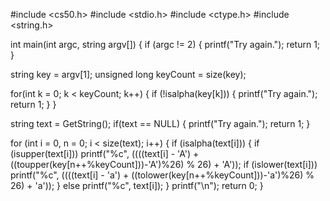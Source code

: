  
#include <cs50.h> 
#include <stdio.h> 
#include <ctype.h> 
#include <string.h>

int main(int argc, string argv[]) 
{ 
if (argc != 2) 
{ 
printf("Try again."); 
return 1; 
} 

string key = argv[1]; 
unsigned long keyCount = size(key); 

for(int k = 0; k < keyCount; k++) 
{ 
if (!isalpha(key[k])) 
{ 
printf("Try again."); 
return 1; 
} 
} 

string text = GetString(); 
if(text == NULL) 
{ 
printf("Try again."); 
return 1; 
} 

for (int i = 0, n = 0; i < size(text); i++) 
{ 
if (isalpha(text[i])) 
{ 
if (isupper(text[i])) 
printf("%c", ((((text[i] - 'A') + ((toupper(key[n++%keyCount]))-'A')%26) % 26) + 'A')); 
if (islower(text[i])) 
printf("%c", ((((text[i] - 'a') + ((tolower(key[n++%keyCount]))-'a')%26) % 26) + 'a')); 
} else 
printf("%c", text[i]); 
} 
printf("\n"); 
return 0; 
}
